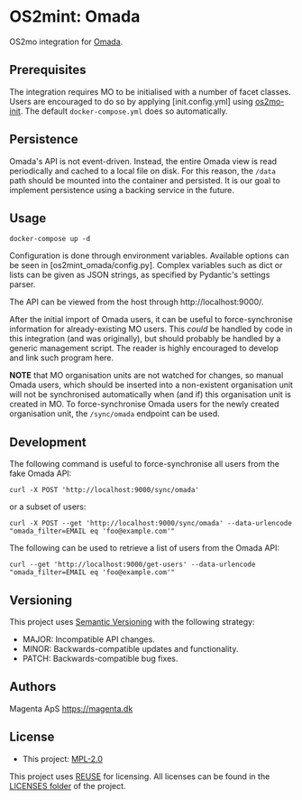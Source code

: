 <!--
SPDX-FileCopyrightText: Magenta ApS <https://magenta.dk>
SPDX-License-Identifier: MPL-2.0
-->

# OS2mint: Omada
OS2mo integration for [Omada](https://omadaidentity.com/).


## Prerequisites
The integration requires MO to be initialised with a number of facet classes.
Users are encouraged to do so by applying [init.config.yml] using
[os2mo-init](https://git.magenta.dk/rammearkitektur/os2mo-init). The default
`docker-compose.yml` does so automatically.

## Persistence
Omada's API is not event-driven. Instead, the entire Omada view is read
periodically and cached to a local file on disk. For this reason, the `/data`
path should be mounted into the container and persisted. It is our goal to
implement persistence using a backing service in the future.


## Usage
```
docker-compose up -d
```
Configuration is done through environment variables. Available options can be
seen in [os2mint_omada/config.py]. Complex variables such as dict or lists can
be given as JSON strings, as specified by Pydantic's settings parser.

The API can be viewed from the host through http://localhost:9000/.

After the initial import of Omada users, it can be useful to force-synchronise
information for already-existing MO users. This _could_ be handled by code in
this integration (and was originally), but should probably be handled by a
generic management script. The reader is highly encouraged to develop and link
such program here.

**NOTE** that MO organisation units are not watched for changes, so manual Omada
users, which should be inserted into a non-existent organisation unit will not
be synchronised automatically when (and if) this organisation unit is created in
MO. To force-synchronise Omada users for the newly created organisation unit,
the `/sync/omada` endpoint can be used.


## Development
The following command is useful to force-synchronise all users from the fake
Omada API:
```
curl -X POST 'http://localhost:9000/sync/omada'
```
or a subset of users:
```
curl -X POST --get 'http://localhost:9000/sync/omada' --data-urlencode "omada_filter=EMAIL eq 'foo@example.com'"
```

The following can be used to retrieve a list of users from the Omada API:
```
curl --get 'http://localhost:9000/get-users' --data-urlencode "omada_filter=EMAIL eq 'foo@example.com'"
```

## Versioning
This project uses [Semantic Versioning](https://semver.org/) with the following
strategy:
- MAJOR: Incompatible API changes.
- MINOR: Backwards-compatible updates and functionality.
- PATCH: Backwards-compatible bug fixes.


## Authors
Magenta ApS <https://magenta.dk>


## License
- This project: [MPL-2.0](LICENSES/MPL-2.0.txt)

This project uses [REUSE](https://reuse.software) for licensing. All licenses can be found in the [LICENSES folder](LICENSES/) of the project.
